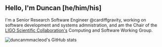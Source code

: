 ## Hello, I'm Duncan [he/him/his]

I'm a Senior Research Software Engineer @cardiffgravity, working on
software development and systems admnistration, and am the
Chair of the [LIGO Scientific Collaboration's](https://www.ligo.org)
Computing and Software Working Group.

![duncanmmacleod's GitHub stats](https://github-readme-stats.vercel.app/api?username=duncanmmacleod&count_private=true&show_icons=true&theme=tokyonight)
